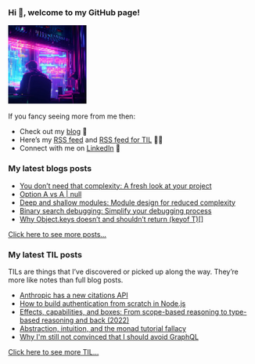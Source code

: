 ### Hi 👋, welcome to my GitHub page!

<img alt="" src="./programmer.png" height="160" width="160">

If you fancy seeing more from me then:

- Check out my [blog](https://vladimirzdrazil.com/) 📝
- Here’s my [RSS feed](https://vladimirzdrazil.com/index.xml) and [RSS feed for TIL](https://vladimirzdrazil.com/categories/til/index.xml) 📝🔔
- Connect with me on [LinkedIn](https://www.linkedin.com/in/vladimirzdrazil) 👔

### My latest blogs posts

<!-- BLOG-POST-LIST:START -->
- [You don’t need that complexity: A fresh look at your project](https://vladimirzdrazil.com/posts/you-dont-need-that-complexity/)
- [Option A vs A | null](https://vladimirzdrazil.com/posts/option-a-a-null/)
- [Deep and shallow modules: Module design for reduced complexity](https://vladimirzdrazil.com/posts/deep-shallow-modules/)
- [Binary search debugging: Simplify your debugging process](https://vladimirzdrazil.com/posts/binary-search-debugging/)
- [Why Object.keys doesn’t and shouldn’t return &lpar;keyof T&rpar;[]](https://vladimirzdrazil.com/posts/object-keys-keyof-t/)
<!-- BLOG-POST-LIST:END -->

[Click here to see more posts…](https://vladimirzdrazil.com/#more-posts)

### My latest TIL posts

TILs are things that I’ve discovered or picked up along the way. They’re more like notes than full blog posts.

<!-- TIL-POST-LIST:START -->
- [Anthropic has a new citations API](https://vladimirzdrazil.com/til/llm/how-to-build-authentication-from-scratch-in-node-js/)
- [How to build authentication from scratch in Node.js](https://vladimirzdrazil.com/til/backend/how-to-build-authentication-from-scratch-in-node-js/)
- [Effects, capabilities, and boxes: From scope-based reasoning to type-based reasoning and back &lpar;2022&rpar;](https://vladimirzdrazil.com/til/programming/effects-capabilities-boxes/)
- [Abstraction, intuition, and the monad tutorial fallacy](https://vladimirzdrazil.com/til/learning/abstraction-intuition-and-monad-tutorial-falacy/)
- [Why I&#39;m still not convinced that I should avoid GraphQL](https://vladimirzdrazil.com/til/backend/why-im-not-convinced-i-should-avoid-graphql/)
<!-- TIL-POST-LIST:END -->

[Click here to see more TIL…](https://vladimirzdrazil.com/#more-tils)
